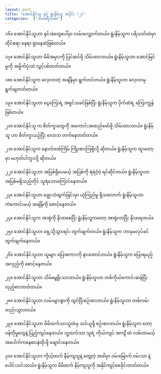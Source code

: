 ```yaml
---
layout: post
title: "အောင်နိုင်သူ နှင့် ရှုံးနိမ့်သူ အပိုင်း (၂)"
categories:  ["ဘဝခရီးလမ်း"]
---
```


၁၆။ အောင်နိုင်သူဟာ နှင်းခဲတွေပေါ်မှာ လမ်းလျှောက်တယ်။
 ရူံးနိမ့်သူက ပရိသတ်ထဲမှာ ထိုင်စရာ နေရာ ရှာနေဆဲဖြစ်တယ်။

၁၇။ အောင်နိုင်သူဟာ မိမိအမှားကို ပြင်ဆင်ဖို့ သိမ်းထားတယ်။
 ရူံးနိမ့်သူဟာ အောင်မြင်မူကို အမှိုက်ပုံးထဲ လွှင့်ပစ်တတ်တယ်။

၁၈။ အောင်နိုင်သူက လေ့လာတဲ့ အချိန်မှာ ရွက်တင်တယ်။
 ရူံးနိမ့်သူဟာ လေ့လာမှ ရွက်ချတတ်တယ်။

 <!-- more -->
၁၉။ အောင်နိုင်သူဟာ ငွေကြေးရဲ့ အရှင်သခင်ဖြစ်ပြီး
 ရူံးနိမ့်သူက ပိုက်ဆံရဲ့ ကြေးကျွန် ဖြစ်တယ်။

၂၀။ အောင်နိုင်သူ က စိတ်ကူးတွေကို အကောင်းအထည်ဖော်ဖို့ သိမ်းထားတယ်။
 ရူံးနိမ့်သူ ဟာ စိတ်ကူးယဉ်ပြီး လောဘ တက်နေတတ်တယ်။

၂၁။ အောင်နိုင်သူက နောက်တစ်ကြိမ် ကြိုးစားကြစို့လို့ ဆိုတယ်။
 ရူံးနိမ့်သူက ထူးတော့မှာ မဟုတ်ပါဘူးလို့ ဆိုတယ်။

၂၂။ အောင်နိုင်သူဟာ အပြစ်ရှိပေမယ့် အပြစ်ကို ရဲရဲဝံ့ဝံ့ ရင်ဆိုင်တယ်။
 ရူံးနိမ့်သူဟာ အပြစ်မရှိသည့်တိုင် သူရဲဘောကြောင်နေတယ်။

၂၃။ အောင်နိုင်သူဟာ ချွေးသံထွက်ခြင်းမှာ ယုံကြည်မူ ရှိသလောက်
 ရူံးနိမ့်သူဟာ ကံကောင်းမယ့် အချိန်ကို စောင့်နေတယ်။

၂၄။ အောင်နိုင်သူက အာရုံကို နိုးထစေပြီး
 ရူံးနိမ့်သူကတော့ အာရုံလာပြီး နိုးထရတယ်။

၂၅။ အောင်နိုင်သူဟာ ရှေ့သို့သွားရင်း တွက်ချက်တယ်။
 ရူံးနိမ့်သူက ဘာမှမလုပ်ခင် တွက်ချက်နေတယ်။

၂၆။ အောင်နိုင်သူဟာ သူများ ပြောစကားကို နားထောင်တယ်။
 ရူံးနိမ့်သူက ပြောရမည့်အလှည့်ကို စောင့်နေတယ်။

၂၇။ အောင်နိုင်သူဟာ သိမ်မွေ့ရိုးသားတယ်။
 ရူံးနိမ့်သူဟာ တစ်ကိုယ်ကောင်းဆန်ပြီး လှည့်စားတတ်တယ်။

၂၈။ အောင်နိုင်သူဟာ လမ်းများစွာကို ထွင်ပြီးစဉ်းစားတယ်။
 ရူံးနိမ့်သူဟာ တစ်လမ်းတည်းသွားတယ်။

၂၉။ အောင်နိုင်သူဟာ မိမိထက်သာသူထံမှ သင်ယူဖို့ စဉ်းစားတယ်။
 ရူံးနိမ့်သူက တော့ ဝန်တိုမှုတွေနဲ့ ပြည့်ကျပ်နေတယ်။ သူ့ထက်သာ သူရဲ့
 ကိုယ်ကျပ် အကျီ ထဲ လစ်ဟာမယ့် အပေါက်ကနေဓားနဲထိုးဖို့ ချောင်းနေတယ်။

၃ဝ။ အောင်နိုင်သူဟာ ကိုယ့်ထက် နိမ့်ကျသူနဲ့ တွေ့တဲ့ အခါမှာ ဝမ်းမြောက်
  ဝမ်းသာ နဲ့  ပေါင်းသင်းတယ်။ ရူံးနိမ့်သူက မိမိထက် နိမ့်ကျသူကို အနိုင်ကျင့်စေခိုင်းတတ်တယ်။
